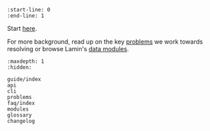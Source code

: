 ```{include} ../README.md
:start-line: 0
:end-line: 1
```

Start [here](/guide/index).

For more background, read up on the key [problems](problems) we work towards resolving or browse Lamin's [data modules](modules).

```{toctree}
:maxdepth: 1
:hidden:

guide/index
api
cli
problems
faq/index
modules
glossary
changelog
```
